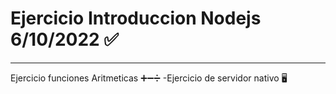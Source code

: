 # Ejercicio Introduccion Nodejs 6/10/2022 ✅

***
Ejercicio funciones Aritmeticas ➕➖➗
-Ejercicio de servidor nativo 🖥️
